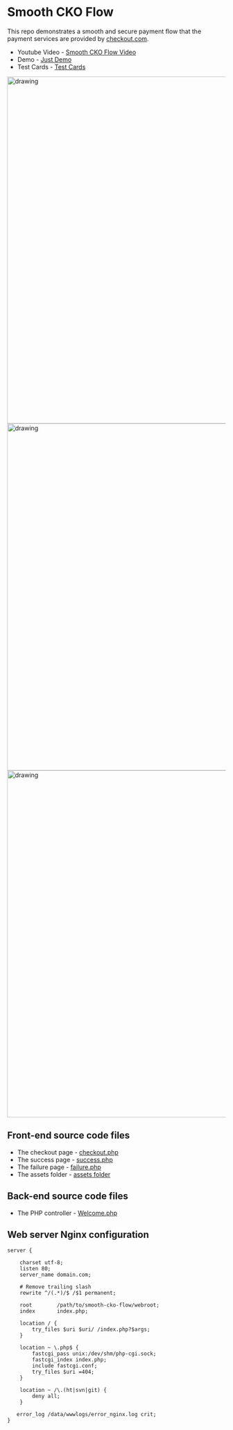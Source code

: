 # Smooth CKO Flow


This repo demonstrates a smooth and secure payment flow that the payment services are provided by [checkout.com](https://checkout.com).


* Youtube Video - [Smooth CKO Flow Video](https://www.youtube.com/watch?v=LvyTTd9nBj0)
* Demo - [Just Demo](https://scf.liutao.work)
* Test Cards - [Test Cards](https://docs.checkout.com/testing/test-card-numbers)

<img src="https://raw.githubusercontent.com/liutaodotwork/smooth-cko-flow/master/webroot/assets/img/scf_desktop_1.jpeg" alt="drawing" width="800"/>
<img src="https://raw.githubusercontent.com/liutaodotwork/smooth-cko-flow/master/webroot/assets/img/scf_desktop_2.jpeg" alt="drawing" width="800"/>
<img src="https://raw.githubusercontent.com/liutaodotwork/smooth-cko-flow/master/webroot/assets/img/scf_desktop_3.jpeg" alt="drawing" width="800"/>

## Front-end source code files

* The checkout page - [checkout.php](https://github.com/liutaodotwork/smooth-cko-flow/blob/master/application/views/checkout.php)
* The success page - [success.php](https://github.com/liutaodotwork/smooth-cko-flow/blob/master/application/views/success.php)
* The failure page - [failure.php](https://github.com/liutaodotwork/smooth-cko-flow/blob/master/application/views/failure.php)
* The assets folder - [assets folder](https://github.com/liutaodotwork/smooth-cko-flow/tree/master/webroot/assets)


## Back-end source code files

* The PHP controller - [Welcome.php](https://github.com/liutaodotwork/smooth-cko-flow/blob/master/application/controllers/Welcome.php)


## Web server Nginx configuration

```
server {

    charset utf-8;
    listen 80;
    server_name domain.com;

    # Remove trailing slash
    rewrite ^/(.*)/$ /$1 permanent;

    root        /path/to/smooth-cko-flow/webroot;
    index       index.php;

    location / {
        try_files $uri $uri/ /index.php?$args;
    }

    location ~ \.php$ {
        fastcgi_pass unix:/dev/shm/php-cgi.sock;
        fastcgi_index index.php;
        include fastcgi.conf;
        try_files $uri =404;
    }

    location ~ /\.(ht|svn|git) {
        deny all;
    }

   error_log /data/wwwlogs/error_nginx.log crit;
}
```
